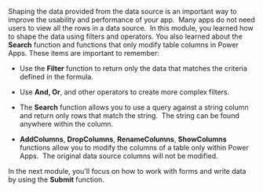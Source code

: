 Shaping the data provided from the data source is an important way to
improve the usability and performance of your app.  Many apps do not
need users to view all the rows in a data source.  In this
module, you learned how to shape the data using filters and operators. You also
learned about the **Search** function and functions that only modify table columns in
Power Apps. These items are important to remember:

-   Use the **Filter** function to return only the data that matches the
    criteria defined in the formula.

-   Use **And, Or**, and other operators to create more complex
    filters.

-   The **Search** function allows you to use a query against a string
    column and return only rows that match the string.  The string
    can be found anywhere within the column.

-   **AddColumns**, **DropColumns**, **RenameColumns**, **ShowColumns**
    functions allow you to modify the columns of a table only within
    Power Apps.  The original data source columns will not be modified.

In the next module, you'll focus on how to work with forms and write
data by using the **Submit** function. 
